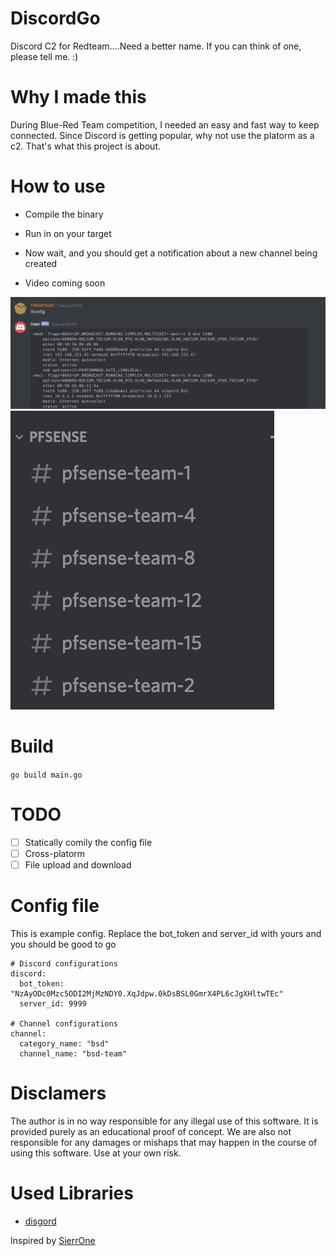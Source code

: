 # DiscordGo
Discord C2 for Redteam....Need a better name.
If you can think of one, please tell me. :)


# Why I made this

During Blue-Red Team competition, I needed an easy and fast way to keep connected.
Since Discord is getting popular, why not use the platorm as a c2.
That's what this project is about.

# How to use

* Compile the binary
* Run in on your target
* Now wait, and you should get a notification about a new channel being created

* Video coming soon

![alt text](./img/command.png "Command example")
![alt text](./img/teams.png "Team list")


# Build

`go build main.go`

# TODO

- [ ] Statically comily the config file
- [ ] Cross-platorm
- [ ] File upload and download

# Config file

This is example config. Replace the bot_token and server_id with yours and you should be good to go

```
# Discord configurations
discord:
  bot_token: "NzAyODc0Mzc5ODI2MjMzNDY0.XqJdpw.0kDsBSL0GmrX4PL6cJgXHltwTEc"
  server_id: 9999

# Channel configurations
channel:
  category_name: "bsd"
  channel_name: "bsd-team"

```

# Disclamers
The author is in no way responsible for any illegal use of this software. It is provided purely as an educational proof of concept. We are also not responsible for any damages or mishaps that may happen in the course of using this software. Use at your own risk.

# Used Libraries
* [disgord](https://github.com/andersfylling/disgord)


Inspired by [SierrOne](https://github.com/berkgoksel/SierraOne)